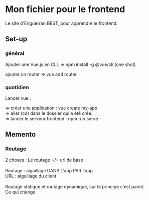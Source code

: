 # Mon fichier pour le frontend
Le site d'Enguerran BEST, pour apprendre le frontend. 

## Set-up 

### général
 Ajouter une Vue.js en CLI.
 => npm install -g @vue/cli
(one shot)

ajouter un router
   =>  vue add router

### quotidien

Lancer vue : 
<br/>

   => créer une application : vue create my-app
<br/>
   => aller (cd) dans le dossier qui a été créé.
<br/>
   => lancer le serveur frontend : npm run serve
<br/>


## Memento

### Routage

2 choses : Le routage =/= url de base
<br/>
<br/>
Routage : aiguillage DANS L'app PAR l'app
<br/>
URL : aiguillage du client
<br/>
<br/>
Routage statique et routage dynamique, sur le principe c'est pareil. 
<br/>
Ce qui change 
